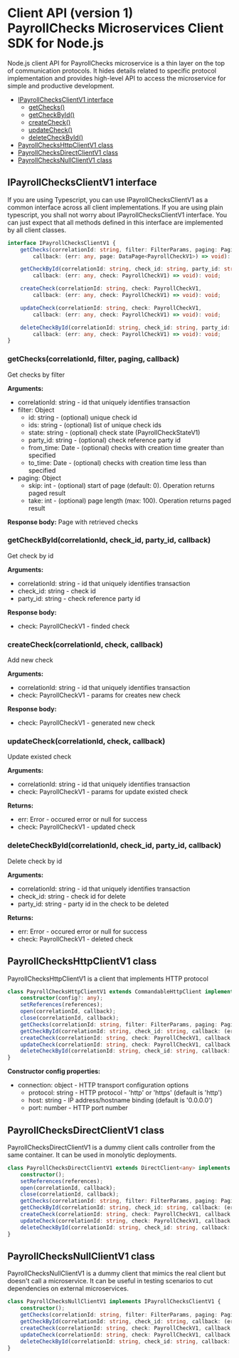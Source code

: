 # Client API (version 1) <br/> PayrollChecks Microservices Client SDK for Node.js

Node.js client API for PayrollChecks microservice is a thin layer on the top of
communication protocols. It hides details related to specific protocol implementation
and provides high-level API to access the microservice for simple and productive development.

* [IPayrollChecksClientV1 interface](#interface)
    - [getChecks()](#operation1)
    - [getCheckById()](#operation2)
    - [createCheck()](#operation3)
    - [updateCheck()](#operation4)
    - [deleteCheckById()](#operation5)
* [PayrollChecksHttpClientV1 class](#client_http)
* [PayrollChecksDirectClientV1 class](#client_direct)
* [PayrollChecksNullClientV1 class](#client_null)

## <a name="interface"></a> IPayrollChecksClientV1 interface

If you are using Typescript, you can use IPayrollChecksClientV1 as a common interface across all client implementations. 
If you are using plain typescript, you shall not worry about IPayrollChecksClientV1 interface. You can just expect that
all methods defined in this interface are implemented by all client classes.

```typescript
interface IPayrollChecksClientV1 {
    getChecks(correlationId: string, filter: FilterParams, paging: PagingParams, 
        callback: (err: any, page: DataPage<PayrollCheckV1>) => void): void;

    getCheckById(correlationId: string, check_id: string, party_id: string,
        callback: (err: any, check: PayrollCheckV1) => void): void;

    createCheck(correlationId: string, check: PayrollCheckV1, 
        callback: (err: any, check: PayrollCheckV1) => void): void;

    updateCheck(correlationId: string, check: PayrollCheckV1, 
        callback: (err: any, check: PayrollCheckV1) => void): void;

    deleteCheckById(correlationId: string, check_id: string, party_id: string,
        callback: (err: any, check: PayrollCheckV1) => void): void;
}
```

### <a name="operation1"></a> getChecks(correlationId, filter, paging, callback)

Get checks by filter

**Arguments:** 
- correlationId: string - id that uniquely identifies transaction
- filter: Object
    - id: string - (optional) unique check id
    - ids: string - (optional) list of unique check ids 
    - state: string - (optional) check state (PayrollCheckStateV1)
    - party_id: string - (optional) check reference party id
    - from_time: Date - (optional)  checks with creation time greater than specified
    - to_time: Date - (optional) checks with creation time less than specified
- paging: Object
  - skip: int - (optional) start of page (default: 0). Operation returns paged result
  - take: int - (optional) page length (max: 100). Operation returns paged result

**Response body:**
Page with retrieved checks

### <a name="operation2"></a> getCheckById(correlationId, check_id, party_id, callback)

Get check by id

**Arguments:** 
- correlationId: string - id that uniquely identifies transaction
- check_id: string - check id
- party_id: string - check reference party id

**Response body:**
- check: PayrollCheckV1 - finded check 

### <a name="operation3"></a> createCheck(correlationId, check, callback)

Add new check

**Arguments:** 
- correlationId: string - id that uniquely identifies transaction
- check: PayrollCheckV1 - params for creates new check

**Response body:**
- check: PayrollCheckV1 - generated new check

### <a name="operation4"></a> updateCheck(correlationId, check, callback)

Update existed check

**Arguments:** 
- correlationId: string - id that uniquely identifies transaction
- check: PayrollCheckV1 - params for update existed check

**Returns:**
- err: Error - occured error or null for success
- check: PayrollCheckV1 - updated check 

### <a name="operation5"></a> deleteCheckById(correlationId, check_id, party_id, callback)

Delete check by id

**Arguments:** 
- correlationId: string - id that uniquely identifies transaction
- check_id: string - check id for delete
- party_id: string - party id in the check to be deleted

**Returns:**
- err: Error - occured error or null for success
- check: PayrollCheckV1 - deleted check 


## <a name="client_http"></a> PayrollChecksHttpClientV1 class

PayrollChecksHttpClientV1 is a client that implements HTTP protocol

```typescript
class PayrollChecksHttpClientV1 extends CommandableHttpClient implements IPayrollChecksClientV1 {
    constructor(config?: any);
    setReferences(references);
    open(correlationId, callback);
    close(correlationId, callback);
    getChecks(correlationId: string, filter: FilterParams, paging: PagingParams, callback: (err: any, page: DataPage<PayrollCheckV1>) => void): void;
    getCheckById(correlationId: string, check_id: string, callback: (err: any, check: PayrollCheckV1) => void): void;
    createCheck(correlationId: string, check: PayrollCheckV1, callback: (err: any, check: PayrollCheckV1) => void): void;
    updateCheck(correlationId: string, check: PayrollCheckV1, callback: (err: any, check: PayrollCheckV1) => void): void;
    deleteCheckById(correlationId: string, check_id: string, callback: (err: any, check: PayrollCheckV1) => void): void;
}
```

**Constructor config properties:** 
- connection: object - HTTP transport configuration options
  - protocol: string - HTTP protocol - 'http' or 'https' (default is 'http')
  - host: string - IP address/hostname binding (default is '0.0.0.0')
  - port: number - HTTP port number

## <a name="client_direct"></a> PayrollChecksDirectClientV1 class

PayrollChecksDirectClientV1 is a dummy client calls controller from the same container. 
It can be used in monolytic deployments.

```typescript
class PayrollChecksDirectClientV1 extends DirectClient<any> implements IPayrollChecksClientV1 {
    constructor();
    setReferences(references);
    open(correlationId, callback);
    close(correlationId, callback);
    getChecks(correlationId: string, filter: FilterParams, paging: PagingParams, callback: (err: any, page: DataPage<PayrollCheckV1>) => void): void;
    getCheckById(correlationId: string, check_id: string, callback: (err: any, check: PayrollCheckV1) => void): void;
    createCheck(correlationId: string, check: PayrollCheckV1, callback: (err: any, check: PayrollCheckV1) => void): void;
    updateCheck(correlationId: string, check: PayrollCheckV1, callback: (err: any, check: PayrollCheckV1) => void): void;
    deleteCheckById(correlationId: string, check_id: string, callback: (err: any, check: PayrollCheckV1) => void): void;
}
```

## <a name="client_null"></a> PayrollChecksNullClientV1 class

PayrollChecksNullClientV1 is a dummy client that mimics the real client but doesn't call a microservice. 
It can be useful in testing scenarios to cut dependencies on external microservices.

```typescript
class PayrollChecksNullClientV1 implements IPayrollChecksClientV1 {
    constructor();
    getChecks(correlationId: string, filter: FilterParams, paging: PagingParams, callback: (err: any, page: DataPage<PayrollCheckV1>) => void): void;
    getCheckById(correlationId: string, check_id: string, callback: (err: any, check: PayrollCheckV1) => void): void;
    createCheck(correlationId: string, check: PayrollCheckV1, callback: (err: any, check: PayrollCheckV1) => void): void;
    updateCheck(correlationId: string, check: PayrollCheckV1, callback: (err: any, check: PayrollCheckV1) => void): void;
    deleteCheckById(correlationId: string, check_id: string, callback: (err: any, check: PayrollCheckV1) => void): void;
}
```